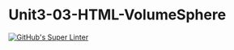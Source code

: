 # Unit3-03-HTML-VolumeSphere
[![GitHub's Super Linter](https://github.com/ICS2O-Programming-Kaitlin-G/Unit3-01-HTML-AreaTrapezoid/workflows/GitHub's%20Super%20Linter/badge.svg)](https://github.com/ICS2O-Programming-Kaitlin-G/Unit3-01-HTML-AreaTrapezoid/actions)